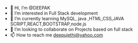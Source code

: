 - 👋 Hi, I’m @DEEPAK
- 👀 I’m interested in Full Stack development
- 🌱 I’m currently learning  MySQL, java ,HTML,CSS,JAVA SCRIPT,REACT,BOOTSTRAP,node.js
- 💞️ I’m looking to collaborate on Projects based on full stack 
- 📫 How to reach me deepujethi@yahoo.com

<!---
deepak-singh-jethi/deepak-singh-jethi is a ✨ special ✨ repository because its `README.md` (this file) appears on your GitHub profile.
You can click the Preview link to take a look at your changes.
--->
